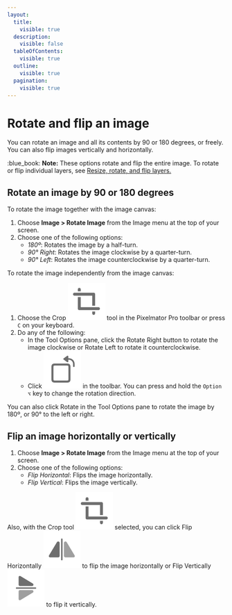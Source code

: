 ```yaml
---
layout:
  title:
    visible: true
  description:
    visible: false
  tableOfContents:
    visible: true
  outline:
    visible: true
  pagination:
    visible: true
---
```


# Rotate and flip an image

You can rotate an image and all its contents by 90 or 180 degrees, or freely. You can also flip images vertically and horizontally.

:blue\_book: **Note:** These options rotate and flip the entire image. To rotate or flip individual layers, see [Resize, rotate, and flip layers.](../work-with-layers/resize-rotate-and-flip-layers.md)

## Rotate an image by 90 or 180 degrees

To rotate the image together with the image canvas:

1. Choose **Image > Rotate Image** from the Image menu at the top of your screen.
2. Choose one of the following options:
   * _180º_: Rotates the image by a half-turn.
   * _90° Right_: Rotates the image clockwise by a quarter-turn.
   * _90° Left_: Rotates the image counterclockwise by a quarter-turn.

To rotate the image independently from the image canvas:

1. Choose the Crop <img src="../.gitbook/assets/Crop.png" alt="" data-size="line"> tool in the Pixelmator Pro toolbar or press `C` on your keyboard.
2. Do any of the following:
   * In the Tool Options pane, click the Rotate Right button to rotate the image clockwise or Rotate Left to rotate it counterclockwise.
   * Click <img src="../.gitbook/assets/Rotate.png" alt="" data-size="line"> in the toolbar. You can press and hold the `Option ⌥` key to change the rotation direction.&#x20;

You can also click Rotate in the Tool Options pane to rotate the image by 180º, or 90° to the left or right.

## Flip an image horizontally or vertically

1. Choose **Image > Rotate Image** from the Image menu at the top of your screen.
2. Choose one of the following options:&#x20;
   * _Flip Horizontal_: Flips the image horizontally.
   * _Flip Vertical_: Flips the image vertically.

Also, with the Crop tool <img src="../.gitbook/assets/Crop.png" alt="" data-size="line"> selected, you can click Flip Horizontally <img src="../.gitbook/assets/Flip-Horizontally.png" alt="" data-size="line"> to flip the image horizontally or Flip Vertically <img src="../.gitbook/assets/Flip-Vertically.png" alt="" data-size="line"> to flip it vertically.
